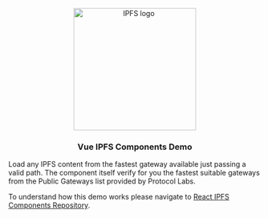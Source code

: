 <p align="center">
  <a href="https://filipesoccol.github.io/vue-ipfs-components-demo/" title="Vue IPFS Components Demo">
    <img src="https://bafybeih5ekofdyjj3go7h2bhbrsvfo2n3zwhmj53vrmpv4ilqtkksd6s4u.ipfs.w3s.link/logo_ipfs_vue.svg" alt="IPFS logo" width="244" />
  </a>
</p>

<h3 align="center">Vue IPFS Components Demo</h3>

Load any IPFS content from the fastest gateway available just passing a valid path.
The component itself verify for you the fastest suitable gateways from the Public Gateways list provided by Protocol Labs.

To understand how this demo works please navigate to [React IPFS Components Repository](https://github.com/filipesoccol/vue-ipfs-components). 
